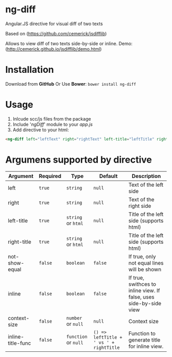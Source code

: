 # ng-diff
Angular.JS directive for visual diff of two texts

Based on (https://github.com/cemerick/jsdifflib)

Allows to view diff of two texts side-by-side or inline.
Demo: (http://cemerick.github.io/jsdifflib/demo.html)

# Installation
Download from **GitHub**
Or
Use **Bower**:
`bower install ng-diff`

# Usage

1. Inlcude scc/js files from the package
2. Include '*ngDiff*' module to your *app.js*
3. Add directive to your html: 
```html
<ng-diff left="leftText" right="rightText" left-title="leftTitle" right-title="rightTitle" not-show-equal="false" inline="false" context-size="2" inline-title-func="myTitleFunc"></ng-diff>
```
# Argumens supported by directive

Argument | Required | Type | Default | Description
--- | --- | --- | --- | ---
left | `true` | `string` | `null` | Text of the left side
right | `true` | `string` | `null` | Text of the right side
left-title | `true` | `string` or `html` | `null` | Title of the left side (supports html)
right-title | `true` | `string` or `html` | `null` | Title of the left side (supports html)
not-show-equal | `false` | `boolean` | `false` | If true, only not equal lines will be shown
inline | `false` | `boolean` | `false` | If true, swithces to inline view. If false, uses side-by-side view
context-size | `false` | `number` or `null` | `null` | Context size
inline-title-func | `false` | `function` or `null` | `() => leftTitle + ' vs ' + rightTitle` | Function to generate title for inline view.